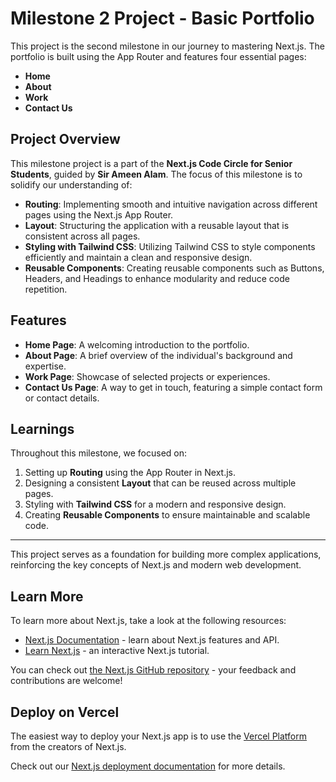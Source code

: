 # Milestone 2 Project - Basic Portfolio

This project is the second milestone in our journey to mastering Next.js. The portfolio is built using the App Router and features four essential pages:

- **Home**
- **About**
- **Work**
- **Contact Us**

## Project Overview

This milestone project is a part of the **Next.js Code Circle for Senior Students**, guided by **Sir Ameen Alam**. The focus of this milestone is to solidify our understanding of:

- **Routing**: Implementing smooth and intuitive navigation across different pages using the Next.js App Router.
- **Layout**: Structuring the application with a reusable layout that is consistent across all pages.
- **Styling with Tailwind CSS**: Utilizing Tailwind CSS to style components efficiently and maintain a clean and responsive design.
- **Reusable Components**: Creating reusable components such as Buttons, Headers, and Headings to enhance modularity and reduce code repetition.

## Features

- **Home Page**: A welcoming introduction to the portfolio.
- **About Page**: A brief overview of the individual's background and expertise.
- **Work Page**: Showcase of selected projects or experiences.
- **Contact Us Page**: A way to get in touch, featuring a simple contact form or contact details.

## Learnings

Throughout this milestone, we focused on:

1. Setting up **Routing** using the App Router in Next.js.
2. Designing a consistent **Layout** that can be reused across multiple pages.
3. Styling with **Tailwind CSS** for a modern and responsive design.
4. Creating **Reusable Components** to ensure maintainable and scalable code.

---

This project serves as a foundation for building more complex applications, reinforcing the key concepts of Next.js and modern web development.

## Learn More

To learn more about Next.js, take a look at the following resources:

- [Next.js Documentation](https://nextjs.org/docs) - learn about Next.js features and API.
- [Learn Next.js](https://nextjs.org/learn) - an interactive Next.js tutorial.

You can check out [the Next.js GitHub repository](https://github.com/vercel/next.js/) - your feedback and contributions are welcome!

## Deploy on Vercel

The easiest way to deploy your Next.js app is to use the [Vercel Platform](https://vercel.com/new?utm_medium=default-template&filter=next.js&utm_source=create-next-app&utm_campaign=create-next-app-readme) from the creators of Next.js.

Check out our [Next.js deployment documentation](https://nextjs.org/docs/deployment) for more details.

